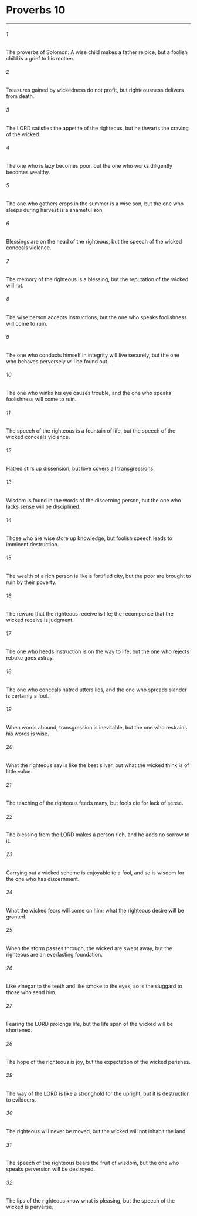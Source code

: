 # Proverbs 10
***



###### 1 
The proverbs of Solomon: A wise child makes a father rejoice, but a foolish child is a grief to his mother. 

###### 2 
Treasures gained by wickedness do not profit, but righteousness delivers from death. 

###### 3 
The LORD satisfies the appetite of the righteous, but he thwarts the craving of the wicked. 

###### 4 
The one who is lazy becomes poor, but the one who works diligently becomes wealthy. 

###### 5 
The one who gathers crops in the summer is a wise son, but the one who sleeps during harvest is a shameful son. 

###### 6 
Blessings are on the head of the righteous, but the speech of the wicked conceals violence. 

###### 7 
The memory of the righteous is a blessing, but the reputation of the wicked will rot. 

###### 8 
The wise person accepts instructions, but the one who speaks foolishness will come to ruin. 

###### 9 
The one who conducts himself in integrity will live securely, but the one who behaves perversely will be found out. 

###### 10 
The one who winks his eye causes trouble, and the one who speaks foolishness will come to ruin. 

###### 11 
The speech of the righteous is a fountain of life, but the speech of the wicked conceals violence. 

###### 12 
Hatred stirs up dissension, but love covers all transgressions. 

###### 13 
Wisdom is found in the words of the discerning person, but the one who lacks sense will be disciplined. 

###### 14 
Those who are wise store up knowledge, but foolish speech leads to imminent destruction. 

###### 15 
The wealth of a rich person is like a fortified city, but the poor are brought to ruin by their poverty. 

###### 16 
The reward that the righteous receive is life; the recompense that the wicked receive is judgment. 

###### 17 
The one who heeds instruction is on the way to life, but the one who rejects rebuke goes astray. 

###### 18 
The one who conceals hatred utters lies, and the one who spreads slander is certainly a fool. 

###### 19 
When words abound, transgression is inevitable, but the one who restrains his words is wise. 

###### 20 
What the righteous say is like the best silver, but what the wicked think is of little value. 

###### 21 
The teaching of the righteous feeds many, but fools die for lack of sense. 

###### 22 
The blessing from the LORD makes a person rich, and he adds no sorrow to it. 

###### 23 
Carrying out a wicked scheme is enjoyable to a fool, and so is wisdom for the one who has discernment. 

###### 24 
What the wicked fears will come on him; what the righteous desire will be granted. 

###### 25 
When the storm passes through, the wicked are swept away, but the righteous are an everlasting foundation. 

###### 26 
Like vinegar to the teeth and like smoke to the eyes, so is the sluggard to those who send him. 

###### 27 
Fearing the LORD prolongs life, but the life span of the wicked will be shortened. 

###### 28 
The hope of the righteous is joy, but the expectation of the wicked perishes. 

###### 29 
The way of the LORD is like a stronghold for the upright, but it is destruction to evildoers. 

###### 30 
The righteous will never be moved, but the wicked will not inhabit the land. 

###### 31 
The speech of the righteous bears the fruit of wisdom, but the one who speaks perversion will be destroyed. 

###### 32 
The lips of the righteous know what is pleasing, but the speech of the wicked is perverse.
